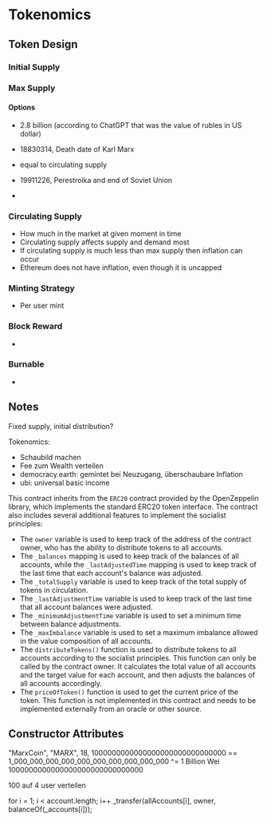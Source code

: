 # Tokenomics

## Token Design

### Initial Supply

### Max Supply

#### Options

- 2.8 billion (according to ChatGPT that was the value of rubles in US dollar)
- 18830314, Death date of Karl Marx

- equal to circulating supply
- 19911226, Perestroika and end of Soviet Union
-

### Circulating Supply

- How much in the market at given moment in time
- Circulating supply affects supply and demand most
- If circulating supply is much less than max supply then inflation can occur
- Ethereum does not have inflation, even though it is uncapped

### Minting Strategy

- Per user mint

### Block Reward

-

### Burnable

-

## Notes

Fixed supply, initial distribution?

Tokenomics:

- Schaubild machen
- Fee zum Wealth verteilen
- democracy.earth: gemintet bei Neuzugang, überschaubare Inflation
- ubi: universal basic income

This contract inherits from the `ERC20` contract provided by the OpenZeppelin library, which implements the standard ERC20 token interface. The contract also includes several additional features to implement the socialist principles:

- The `owner` variable is used to keep track of the address of the contract owner, who has the ability to distribute tokens to all accounts.
- The `_balances` mapping is used to keep track of the balances of all accounts, while the `_lastAdjustedTime` mapping is used to keep track of the last time that each account's balance was adjusted.
- The `_totalSupply` variable is used to keep track of the total supply of tokens in circulation.
- The `_lastAdjustmentTime` variable is used to keep track of the last time that all account balances were adjusted.
- The `_minimumAdjustmentTime` variable is used to set a minimum time between balance adjustments.
- The `_maxImbalance` variable is used to set a maximum imbalance allowed in the value composition of all accounts.
- The `distributeTokens()` function is used to distribute tokens to all accounts according to the socialist principles. This function can only be called by the contract owner. It calculates the total value of all accounts and the target value for each account, and then adjusts the balances of all accounts accordingly.
- The `priceOfToken()` function is used to get the current price of the token. This function is not implemented in this contract and needs to be implemented externally from an oracle or other source.

## Constructor Attributes

"MarxCoin",
"MARX",
18,
1000000000000000000000000000000 == 1_000_000_000_000_000_000_000_000_000_000 ^= 1 Billion Wei
1000000000000000000000000000000

100 auf 4 user verteilen

for i = 1; i < account.length; i++
    _transfer(allAccounts[i], owner, balanceOf(_accounts[i]));


